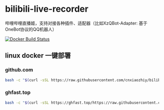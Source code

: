 # bilibili-live-recorder
哔哩哔哩直播姬，支持对接各种插件、适配器（比如XzQBot-Adapter: 基于OneBot协议的QQ机器人）

[![Docker Build Status](https://img.shields.io/github/actions/workflow/status/cnxiaozhiy/bilibili-live-recorder/docker-publish.yml?label=Docker%20Build)](https://hub.docker.com/r/cnxiaozhiy/bilibili-live-recorder)

## linux docker 一键部署

### github.com
```bash
bash -c "$(curl -sSL https://raw.githubusercontent.com/cnxiaozhiy/bilibili-live-recorder/master/deploy.sh)"
```

### ghfast.top
```bash
bash -c "$(curl -sSL https://ghfast.top/https://raw.githubusercontent.com/cnxiaozhiy/bilibili-live-recorder/master/deploy.sh)"
```
